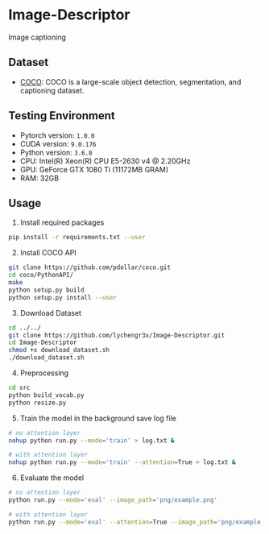 # Image-Descriptor  

Image captioning

## Dataset

* [COCO](http://cocodataset.org/): COCO is a large-scale object detection, segmentation, and captioning dataset.  

## Testing Environment  

* Pytorch version: `1.0.0`
* CUDA version: `9.0.176`
* Python version: `3.6.8`
* CPU: Intel(R) Xeon(R) CPU E5-2630 v4 @ 2.20GHz
* GPU: GeForce GTX 1080 Ti (11172MB GRAM)
* RAM: 32GB

## Usage

1. Install required packages

```bash
pip install -r requirements.txt --user  
```

2. Install COCO API  

```bash
git clone https://github.com/pdollar/coco.git
cd coco/PythonAPI/
make
python setup.py build
python setup.py install --user
```

3. Download Dataset

```bash
cd ../../
git clone https://github.com/lychengr3x/Image-Descriptor.git
cd Image-Descriptor
chmod +x download_dataset.sh
./download_dataset.sh
```

4. Preprocessing

```bash
cd src
python build_vocab.py  
python resize.py
```

5. Train the model in the background save log file  

```bash  
# no attention layer
nohup python run.py --mode='train' > log.txt &  

# with attention layer
nohup python run.py --mode='train' --attention=True > log.txt &  
```

6. Evaluate the model  

```bash
# no attention layer
python run.py --mode='eval' --image_path='png/example.png'

# with attention layer
python run.py --mode='eval' --attention=True --image_path='png/example.png'
```
